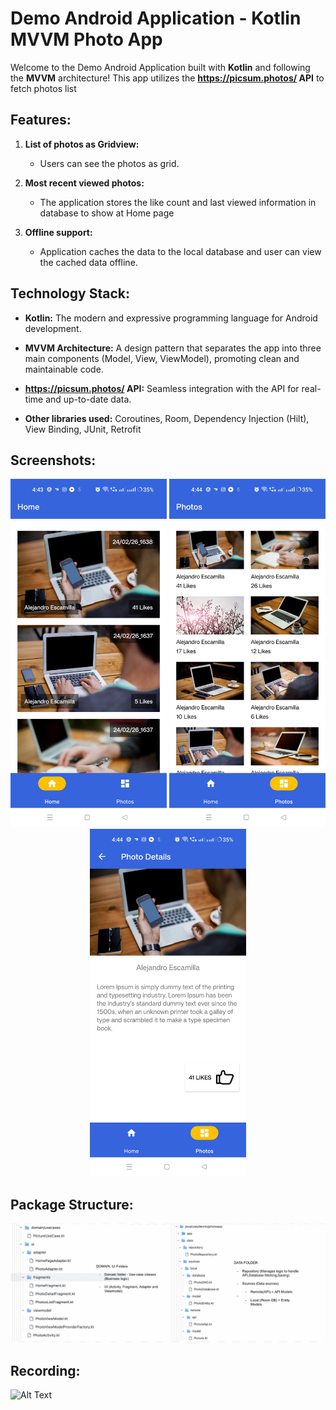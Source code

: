 # Demo Android Application - Kotlin MVVM Photo App

Welcome to the Demo Android Application built with **Kotlin** and following the **MVVM** architecture! This app utilizes the **https://picsum.photos/ API** to fetch photos list

## Features:

1. **List of photos as Gridview:**
   - Users can see the photos as grid.

2. **Most recent viewed photos:**
   - The application stores the like count and last viewed information in database to show at Home page

3. **Offline support:**
   - Application caches the data to the local database and user can view the cached data offline.

## Technology Stack:

- **Kotlin:** The modern and expressive programming language for Android development.
  
- **MVVM Architecture:** A design pattern that separates the app into three main components (Model, View, ViewModel), promoting clean and maintainable code.

- **https://picsum.photos/ API:** Seamless integration with the API for real-time and up-to-date data.

- **Other libraries used:** Coroutines, Room, Dependency Injection (Hilt), View Binding, JUnit, Retrofit

## Screenshots:

<p align="center">
  <img src="screenshots/home_page.png" alt="Home" width="250"/>
  <img src="screenshots/photos_page.png" alt="Photos Page" width="250"/>
  <img src="screenshots/details_page.png" alt="Detail Page" width="250"/>
</p>

## Package Structure:

<p align="center">
  <img src="screenshots/package-structure.png" alt="Package-Structure" width="750"/>
</p>

## Recording:

![Alt Text](recording/app_recording.gif)
